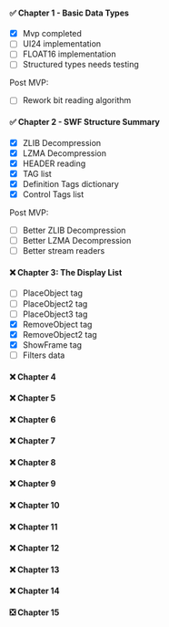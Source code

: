 
#### :white_check_mark: Chapter 1 - Basic Data Types

- [x] Mvp completed
- [ ] UI24 implementation
- [ ] FLOAT16 implementation
- [ ] Structured types needs testing

Post MVP:
- [ ] Rework bit reading algorithm


#### :white_check_mark: Chapter 2 - SWF Structure Summary

- [x] ZLIB Decompression
- [x] LZMA Decompression
- [x] HEADER reading
- [x] TAG list
- [x] Definition Tags dictionary
- [x] Control Tags list

Post MVP:
- [ ] Better ZLIB Decompression
- [ ] Better LZMA Decompression
- [ ] Better stream readers

#### :x: Chapter 3: The Display List

- [ ] PlaceObject tag
- [ ] PlaceObject2 tag
- [ ] PlaceObject3 tag
- [x] RemoveObject tag
- [x] RemoveObject2 tag
- [x] ShowFrame tag
- [ ] Filters data

#### :x: Chapter 4
#### :x: Chapter 5
#### :x: Chapter 6
#### :x: Chapter 7
#### :x: Chapter 8
#### :x: Chapter 9
#### :x: Chapter 10
#### :x: Chapter 11
#### :x: Chapter 12
#### :x: Chapter 13
#### :x: Chapter 14

#### :negative_squared_cross_mark: Chapter 15